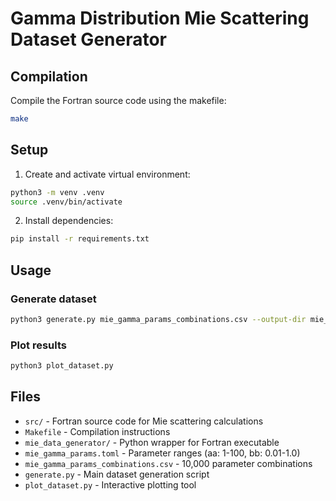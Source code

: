 # Gamma Distribution Mie Scattering Dataset Generator

## Compilation

Compile the Fortran source code using the makefile:

```bash
make
```

## Setup

1. Create and activate virtual environment:
```bash
python3 -m venv .venv
source .venv/bin/activate
```

2. Install dependencies:
```bash
pip install -r requirements.txt
```

## Usage

### Generate dataset
```bash
python3 generate.py mie_gamma_params_combinations.csv --output-dir mie_dataset --chunk-size 100 --max-workers 4
```

### Plot results
```bash
python3 plot_dataset.py
```

## Files

- `src/` - Fortran source code for Mie scattering calculations
- `Makefile` - Compilation instructions
- `mie_data_generator/` - Python wrapper for Fortran executable
- `mie_gamma_params.toml` - Parameter ranges (aa: 1-100, bb: 0.01-1.0)
- `mie_gamma_params_combinations.csv` - 10,000 parameter combinations 
- `generate.py` - Main dataset generation script
- `plot_dataset.py` - Interactive plotting tool